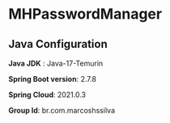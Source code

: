 # MHPasswordManager

## Java Configuration
**Java JDK** : Java-17-Temurin

**Spring Boot version**: 2.7.8

**Spring Cloud**: 2021.0.3

**Group Id**: br.com.marcoshssilva